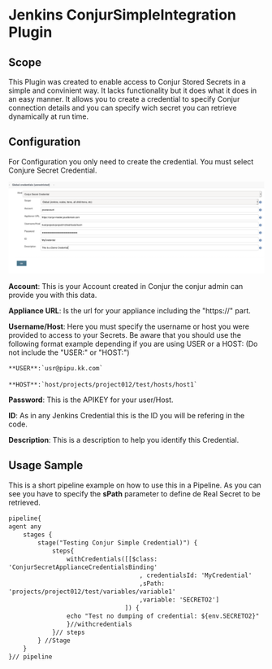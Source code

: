 # Jenkins ConjurSimpleIntegration Plugin

## Scope
This Plugin was created to enable access to Conjur Stored Secrets in a simple and convinient way.
It lacks functionality but it does what it does in an easy manner.
It allows you to create a credential to specify Conjur connection details and you can specify wich secret you can retrieve dynamically at run time.
## Configuration
For Configuration you only need to create the credential.
You must select Conjure Secret Credential.

![Credential Sample](src/main/resources/createcredential.png)


**Account**: This is your Account created in Conjur the conjur admin can provide you with this data.


**Appliance URL**: Is the url for your appliance including the "https://" part.


**Username/Host**: Here you must specify the username or host you were provided to access to your Secrets. Be aware that you should use the following format example depending if you are using USER or a HOST: (Do not include the "USER:" or "HOST:")

	**USER**:`usr@pipu.kk.com`

	**HOST**:`host/projects/project012/test/hosts/host1`


**Password**: This is the APIKEY for your user/Host.


**ID**: As in any Jenkins Credential this is the ID you will be refering in the code.


**Description**: This is a description to help you identify this Credential.

## Usage Sample
This is a short pipeline example on how to use this in a Pipeline.
As you can see you have to specify the **sPath** parameter to define de Real Secret to be retrieved.

    pipeline{
    agent any
        stages {
            stage("Testing Conjur Simple Credential)") {
                steps{
                    withCredentials([[$class: 'ConjurSecretApplianceCredentialsBinding'
                                        , credentialsId: 'MyCredential'
                                        ,sPath: 'projects/project012/test/variables/variable1'
                                        ,variable: 'SECRETO2']
                                    ]) {
                    echo "Test no dumping of credential: ${env.SECRETO2}"
                    }//withcredentials
                }// steps
            } //Stage
        }
    }// pipeline


